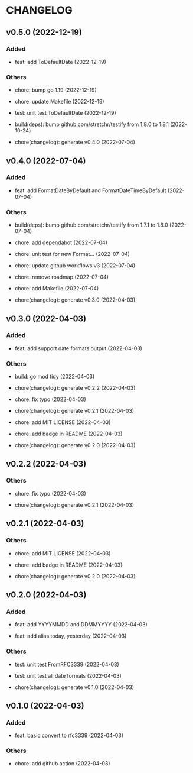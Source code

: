 # CHANGELOG

## v0.5.0 (2022-12-19)

### Added

- feat: add ToDefaultDate (2022-12-19)

### Others

- chore: bump go 1.19 (2022-12-19)

- chore: update Makefile (2022-12-19)

- test: unit test ToDefaultDate (2022-12-19)

- build(deps): bump github.com/stretchr/testify from 1.8.0 to 1.8.1 (2022-10-24)

- chore(changelog): generate v0.4.0 (2022-07-04)

## v0.4.0 (2022-07-04)

### Added

- feat: add FormatDateByDefault and FormatDateTimeByDefault (2022-07-04)

### Others

- build(deps): bump github.com/stretchr/testify from 1.7.1 to 1.8.0 (2022-07-04)

- chore: add dependabot (2022-07-04)

- chore: unit test for new Format... (2022-07-04)

- chore: update github workflows v3 (2022-07-04)

- chore: remove roadmap (2022-07-04)

- chore: add Makefile (2022-07-04)

- chore(changelog): generate v0.3.0 (2022-04-03)

## v0.3.0 (2022-04-03)

### Added

- feat: add support date formats output (2022-04-03)

### Others

- build: go mod tidy (2022-04-03)

- chore(changelog): generate v0.2.2 (2022-04-03)

- chore: fix typo (2022-04-03)

- chore(changelog): generate v0.2.1 (2022-04-03)

- chore: add MIT LICENSE (2022-04-03)

- chore: add badge in README (2022-04-03)

- chore(changelog): generate v0.2.0 (2022-04-03)

## v0.2.2 (2022-04-03)

### Others

- chore: fix typo (2022-04-03)

- chore(changelog): generate v0.2.1 (2022-04-03)

## v0.2.1 (2022-04-03)

### Others

- chore: add MIT LICENSE (2022-04-03)

- chore: add badge in README (2022-04-03)

- chore(changelog): generate v0.2.0 (2022-04-03)

## v0.2.0 (2022-04-03)

### Added

- feat: add YYYYMMDD and DDMMYYYY (2022-04-03)

- feat: add alias today, yesterday (2022-04-03)

### Others

- test: unit test FromRFC3339 (2022-04-03)

- test: unit test all date formats (2022-04-03)

- chore(changelog): generate v0.1.0 (2022-04-03)

## v0.1.0 (2022-04-03)

### Added

- feat: basic convert to rfc3339 (2022-04-03)

### Others

- chore: add github action (2022-04-03)
